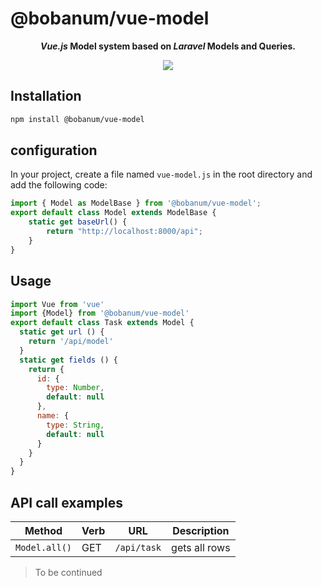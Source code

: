 # @bobanum/vue-model

<center>

**_Vue.js_ Model system based on _Laravel_ Models and Queries.**

![](vue-model-logo.svg)
</center>

## Installation

```bash
npm install @bobanum/vue-model
```

## configuration

In your project, create a file named `vue-model.js` in the root directory and add the following code:

```js
import { Model as ModelBase } from '@bobanum/vue-model';
export default class Model extends ModelBase {
    static get baseUrl() {
        return "http://localhost:8000/api";
    } 
}
```


## Usage

```js
import Vue from 'vue'
import {Model} from '@bobanum/vue-model'
export default class Task extends Model {
  static get url () {
	return '/api/model'
  }
  static get fields () {
	return {
	  id: {
		type: Number,
		default: null
	  },
	  name: {
		type: String,
		default: null
	  }
	}
  }
}
```

## API call examples

| Method      | Verb | URL       | Description   |
| ----------- | ---- | --------- | ------------- |
| `Model.all()` | GET  | `/api/task` | gets all rows |


> To be continued